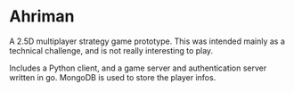 # Ahriman

A 2.5D multiplayer strategy game prototype.
This was intended mainly as a technical challenge, and is not really
interesting to play.

Includes a Python client, and a game server and authentication server written
in go. MongoDB is used to store the player infos.
